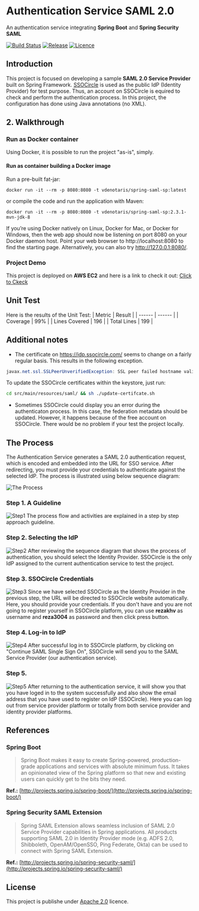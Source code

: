 # Authentication Service SAML 2.0

An authentication service integrating **Spring Boot** and **Spring Security SAML**

[![Build Status](https://travis-ci.org/joemccann/dillinger.svg?branch=master)](https://travis-ci.org/joemccann/dillinger) [![Release](https://img.shields.io/badge/release-v1.0.0.RELEASE-blue)](https://img.shields.io/badge/release-v1.0.0.RELEASE-blue) [![Licence](https://img.shields.io/badge/licence-Apache%202.0-blue)](https://img.shields.io/badge/licence-Apache%202.0-blue)

## Introduction
This project is focused on developing a sample **SAML 2.0 Service Provider** built on Spring Framework. [SSOCircle](https://www.ssocircle.com/en/) is used as the public IdP (Identity Provider) for test purpose. Thus, an account on SSOCircle is equired to check and perform the authentication process. In this project, the configuration has done using Java annotations (no XML).




## 2. Walkthrough 
### Run as Docker container
Using Docker, it is possible to run the project "as-is", simply. 

#### Run as container building a Docker image

Run a pre-built fat-jar:
```docker
docker run -it --rm -p 8080:8080 -t vdenotaris/spring-saml-sp:latest
```
or compile the code and run the application with Maven:
```docker
docker run -it --rm -p 8080:8080 -t vdenotaris/spring-saml-sp:2.3.1-mvn-jdk-8
```
If you’re using Docker natively on Linux, Docker for Mac, or Docker for Windows, then the web app should now be listening on port 8080 on your Docker daemon host. Point your web browser to http://localhost:8080 to find the starting page. Alternatively, you can also try http://127.0.0.1:8080/.

### Project Demo
This project is deployed on **AWS EC2** and here is a link to check it out: [Click to Ckeck](http://authenticationservice-env.eba-emadjttn.us-east-2.elasticbeanstalk.com/)

## Unit Test
Here is the results of the Unit Test:
| Metric | Result |
| ------ | ------ |
| Coverage | 99% |
| Lines Covered | 196 |
| Total Lines | 199 |

## Additional notes
* The certificate on https://idp.ssocircle.com/ seems to change on a fairly regular basis. This results in the following exception.
```java
javax.net.ssl.SSLPeerUnverifiedException: SSL peer failed hostname validation for name: null
```
To update the SSOCircle certificates within the keystore, just run:
```bash
cd src/main/resources/saml/ && sh ./update-certifcate.sh 
```
* Sometimes SSOCircle could display you an error during the authenticaton process. In this case, the federation metadata should be updated. However, it happens because of the free account on SSOCircle. There would be no problem if your test the project locally. 



## The Process
The Authentication Service generates a SAML 2.0 authentication request, which is encoded and embedded into the URL for SSO service. After redirecting, you must provide your credentials to authenticate against the selected IdP. The process is illustrated using below sequence diagram:

![The Process](http://authenticationservice-env.eba-emadjttn.us-east-2.elasticbeanstalk.com/img/the-flow.png)


### Step 1. A Guideline
![Step1](https://i.ibb.co/Rp6s9D8/Annotation-2020-06-01-022001.png)
The process flow and activities are explained in a step by step approach guideline.
### Step 2. Selecting the IdP
![Step2](https://i.ibb.co/jZZXd2L/Annotation-2020-06-01-022120.png)
After reviewing the sequence diagram that shows the process of authentication, you should select the Identity Provider. SSOCircle is the only IdP assigned to the current authentication service to test the project.
### Step 3. SSOCircle Credentials
![Step3](https://i.ibb.co/cLMpj0q/Annotation-2020-06-01-022202.png)
Since we have selected SSOCircle as the Identity Provider in the previous step, the URL will be directed to SSOCircle website automatically. Here, you should provide your credentials. If you don't have and you are not going to register yourself in SSOCircle platform, you can use **rezakhv** as username and **reza3004** as password and then click press button.
### Step 4. Log-in to IdP
![Step4](https://i.ibb.co/yPwhgZN/Annotation-2020-06-01-022247.png)
After successful log in to SSOCircle platform, by clicking on "Continue SAML Single Sign On", SSOCircle will send you to the SAML Service Provider (our authentication service).
### Step 5. 
![Step5](https://i.ibb.co/Z64QFzY/Annotation-2020-06-01-022336.png)
After returning to the authentication service, it will show you that you have loged in to the system successfully and also show the email address that you have used to register on IdP (SSOCircle). Here you can log out from service provider platform or totally from both service provider and identity provider platforms.



## References
### Spring Boot
>Spring Boot makes it easy to create Spring-powered, production-grade applications and services with absolute minimum fuss. It takes an opinionated view of the Spring platform so that new and existing users can quickly get to the bits they need.

**Ref.:** [http://projects.spring.io/spring-boot/](http://projects.spring.io/spring-boot/)

### Spring Security SAML Extension
>Spring SAML Extension allows seamless inclusion of SAML 2.0 Service Provider capabilities in Spring applications. All products supporting SAML 2.0 in Identity Provider mode (e.g. ADFS 2.0, Shibboleth, OpenAM/OpenSSO, Ping Federate, Okta) can be used to connect with Spring SAML Extension.

**Ref.:** [http://projects.spring.io/spring-security-saml/](http://projects.spring.io/spring-security-saml/)



## License
This project is publishe under [Apache 2.0](https://www.apache.org/licenses/LICENSE-2.0.txt) licence.

